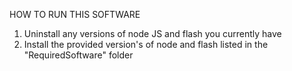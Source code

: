 HOW TO RUN THIS SOFTWARE

1. Uninstall any versions of node JS and flash you currently have
2. Install the provided version's of node and flash listed in the "RequiredSoftware" folder